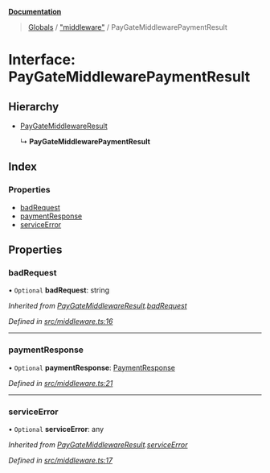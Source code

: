 **[Documentation](../README.md)**

> [Globals](../README.md) / ["middleware"](../modules/_middleware_.md) / PayGateMiddlewarePaymentResult

# Interface: PayGateMiddlewarePaymentResult

## Hierarchy

- [PayGateMiddlewareResult](_middleware_.paygatemiddlewareresult.md)

  ↳ **PayGateMiddlewarePaymentResult**

## Index

### Properties

- [badRequest](_middleware_.paygatemiddlewarepaymentresult.md#badrequest)
- [paymentResponse](_middleware_.paygatemiddlewarepaymentresult.md#paymentresponse)
- [serviceError](_middleware_.paygatemiddlewarepaymentresult.md#serviceerror)

## Properties

### badRequest

• `Optional` **badRequest**: string

_Inherited from [PayGateMiddlewareResult](_middleware_.paygatemiddlewareresult.md).[badRequest](_middleware_.paygatemiddlewareresult.md#badrequest)_

_Defined in [src/middleware.ts:16](https://github.com/distributhor/paygate-sdk/blob/af7e356/src/middleware.ts#L16)_

---

### paymentResponse

• `Optional` **paymentResponse**: [PaymentResponse](_types_.paymentresponse.md)

_Defined in [src/middleware.ts:21](https://github.com/distributhor/paygate-sdk/blob/af7e356/src/middleware.ts#L21)_

---

### serviceError

• `Optional` **serviceError**: any

_Inherited from [PayGateMiddlewareResult](_middleware_.paygatemiddlewareresult.md).[serviceError](_middleware_.paygatemiddlewareresult.md#serviceerror)_

_Defined in [src/middleware.ts:17](https://github.com/distributhor/paygate-sdk/blob/af7e356/src/middleware.ts#L17)_

